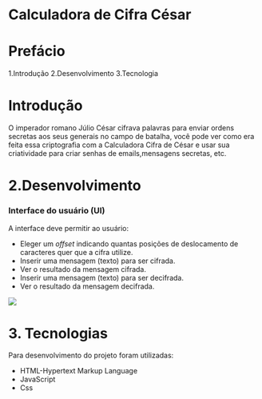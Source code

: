 # Calculadora de Cifra César


# Prefácio
1.Introdução
2.Desenvolvimento
3.Tecnologia


# Introdução

O imperador romano Júlio César cifrava palavras para enviar ordens secretas aos seus generais no campo de batalha, você pode ver como era feita essa criptografia com a Calculadora Cifra de César e usar sua criatividade para criar senhas de emails,mensagens secretas, etc.

# 2.Desenvolvimento
### Interface do usuário (UI)

A interface deve permitir ao usuário:

* Eleger um _offset_ indicando quantas posições de deslocamento de caracteres
  quer que a cifra utilize.
* Inserir uma mensagem (texto) para ser cifrada.
* Ver o resultado da mensagem cifrada.
* Inserir uma mensagem (texto) para ser decifrada.
* Ver o resultado da mensagem decifrada.

<img src="./src/images/calculadora-cifra-cesar.png"/> 




# 3. Tecnologias

Para desenvolvimento do projeto foram utilizadas:

* HTML-Hypertext Markup Language
* JavaScript
* Css

